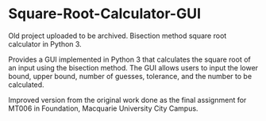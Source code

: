 # Square-Root-Calculator-GUI
Old project uploaded to be archived. Bisection method square root calculator in Python 3.

Provides a GUI implemented in Python 3 that calculates the square root of an input using the bisection method.
The GUI allows users to input the lower bound, upper bound, number of guesses, tolerance, and the number to be calculated.

Improved version from the original work done as the final assignment for MT006 in Foundation, Macquarie
University City Campus.
